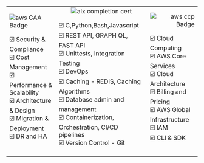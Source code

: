 <table align="center">
<tr>
<!--     <td align="center" width="200" height="300">
        <img src="https://seeklogo.com/images/H/html5-without-wordmark-color-logo-14D252D878-seeklogo.com.png" width="45" height="45" alt="HTML" />
      <br>HTML
    </td> -->
    
<td align="left" width="220" height="170">
        <img src="https://imgur.com/MCF8D0N.png" alt="aws CAA Badge" />
        <p align="left"> ☑️ Security & Compliance <br> ☑️ Cost Management <br> ☑️ Performance & Scalability <br> ☑️ Architecture & Design <br> ☑️ Migration & Deployment <br> ☑️ DR and HA </p>
    </td>
   
        
   <td align="center" width="440" height="170">
        <img src="https://i.imgur.com/Cqitv3e.png" alt="alx completion cert" />
      <br> 
      <p 
              align="left" style="font-size: 16px;"> ☑️ C,Python,Bash,Javascript <br> ☑️ REST API, GRAPH QL, FAST API <br> ☑️ Unittests, Integration Testing <br> ☑️ DevOps <br> ☑️ Caching - REDIS, Caching Algorithms <br> ☑️ Database admin and management <br> ☑️ Containerization, Orchestration, CI/CD pipelines <br>  ☑️ Version Control - Git 
      </p>
    </td>
 <td align="right" width="220" height="170">
        <img src="https://imgur.com/4AlvAbl.png" alt="aws ccp Badge" />
      <br> 
      <p align="left"> ☑️ Cloud Computing <br> ☑️ AWS Core Services <br> ☑️ Cloud Architecture <br> ☑️ Billing and Pricing <br> ☑️ AWS Global Infrastructure <br> ☑️ IAM <br> ☑️ CLI & SDK
 </p>
    </td>

    
</tr>

<table align="center">
<tr>
 
      
</tr>
